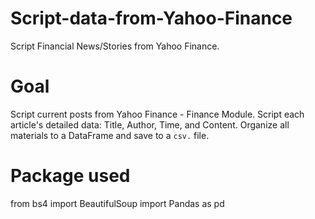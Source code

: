 # Script-data-from-Yahoo-Finance
Script Financial News/Stories from Yahoo Finance.

# Goal
Script current posts from Yahoo Finance - Finance Module.
Script each article's detailed data: Title, Author, Time, and Content.
Organize all materials to a DataFrame and save to a `csv.` file.

# Package used
from bs4 import BeautifulSoup
import Pandas as pd

